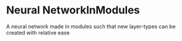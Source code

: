 # Neural NetworkInModules
 A neural network made in modules such that new layer-types can be created with relative ease
